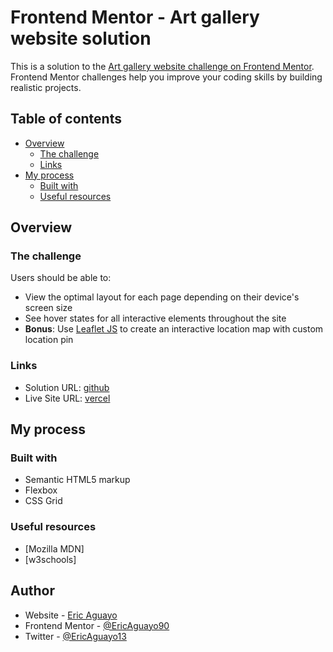 # Frontend Mentor - Art gallery website solution

This is a solution to the [Art gallery website challenge on Frontend Mentor](https://www.frontendmentor.io/challenges/art-gallery-website-yVdrZlxyA). Frontend Mentor challenges help you improve your coding skills by building realistic projects. 

## Table of contents

- [Overview](#overview)
  - [The challenge](#the-challenge)
  - [Links](#links)
- [My process](#my-process)
  - [Built with](#built-with)
  - [Useful resources](#useful-resources)


## Overview

### The challenge

Users should be able to:

- View the optimal layout for each page depending on their device's screen size
- See hover states for all interactive elements throughout the site
- **Bonus**: Use [Leaflet JS](https://leafletjs.com/) to create an interactive location map with custom location pin

### Links

- Solution URL: [github](https://github.com/EricAguayo90/FRM-Art-Gallery-Website)
- Live Site URL: [vercel](https://frm-art-gallery-website.vercel.app/)

## My process

### Built with

- Semantic HTML5 markup
- Flexbox
- CSS Grid

### Useful resources

- [Mozilla MDN]
- [w3schools]

## Author

- Website - [Eric Aguayo]()
- Frontend Mentor - [@EricAguayo90](https://www.frontendmentor.io/profile/EricAguayo90)
- Twitter - [@EricAguayo13](https://www.twitter.com/EricAguayo13)
